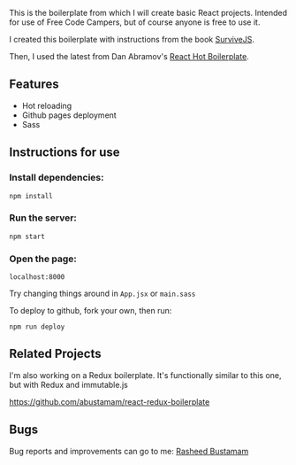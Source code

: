 This is the boilerplate from which I will create basic React projects. Intended for use of Free Code Campers, but of course anyone is free to use it.

I created this boilerplate with instructions from the book [SurviveJS](http://survivejs.com). 

Then, I used the latest from Dan Abramov's [React Hot Boilerplate](https://github.com/gaearon/reacthotboilerplate).

## Features

- Hot reloading
- Github pages deployment
- Sass

## Instructions for use

### Install dependencies:

```		
npm install
```		

### Run the server:

```
npm start
```

### Open the page:
```
localhost:8000
```

Try changing things around in `App.jsx` or `main.sass`

To deploy to github, fork your own, then run:

```
npm run deploy
```

## Related Projects
I'm also working on a Redux boilerplate. It's functionally similar to this one, but with Redux and immutable.js

https://github.com/abustamam/react-redux-boilerplate

## Bugs

Bug reports and improvements can go to me: [Rasheed Bustamam](mailto:rasheed.bustamam@gmail.com)